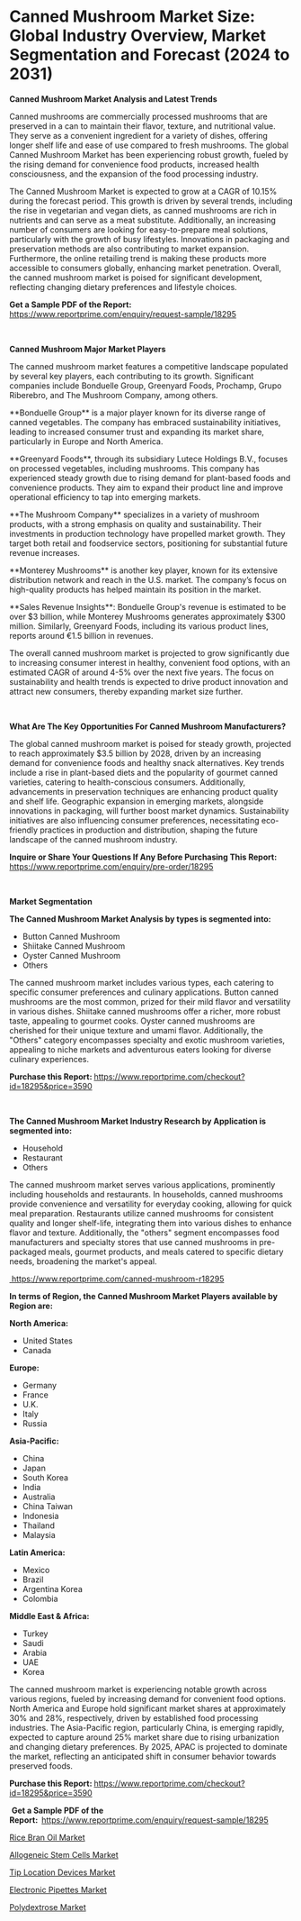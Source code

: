 <p><h1>Canned Mushroom Market Size: Global Industry Overview, Market Segmentation and Forecast (2024 to 2031)</h1></p><p><strong>Canned Mushroom Market Analysis and Latest Trends</strong></p>
<p><p>Canned mushrooms are commercially processed mushrooms that are preserved in a can to maintain their flavor, texture, and nutritional value. They serve as a convenient ingredient for a variety of dishes, offering longer shelf life and ease of use compared to fresh mushrooms. The global Canned Mushroom Market has been experiencing robust growth, fueled by the rising demand for convenience food products, increased health consciousness, and the expansion of the food processing industry.</p><p>The Canned Mushroom Market is expected to grow at a CAGR of 10.15% during the forecast period. This growth is driven by several trends, including the rise in vegetarian and vegan diets, as canned mushrooms are rich in nutrients and can serve as a meat substitute. Additionally, an increasing number of consumers are looking for easy-to-prepare meal solutions, particularly with the growth of busy lifestyles. Innovations in packaging and preservation methods are also contributing to market expansion. Furthermore, the online retailing trend is making these products more accessible to consumers globally, enhancing market penetration. Overall, the canned mushroom market is poised for significant development, reflecting changing dietary preferences and lifestyle choices.</p></p>
<p><strong>Get a Sample PDF of the Report:&nbsp;</strong> <a href="https://www.reportprime.com/enquiry/request-sample/18295?utm_campaign=41&utm_medium=2&utm_source=Github&utm_content=ia&utm_term=21112024&utm_id=canned-mushroom">https://www.reportprime.com/enquiry/request-sample/18295</a></p>
<p>&nbsp;</p>
<p><strong>Canned Mushroom Major Market Players</strong></p>
<p><p>The canned mushroom market features a competitive landscape populated by several key players, each contributing to its growth. Significant companies include Bonduelle Group, Greenyard Foods, Prochamp, Grupo Riberebro, and The Mushroom Company, among others.</p><p>**Bonduelle Group** is a major player known for its diverse range of canned vegetables. The company has embraced sustainability initiatives, leading to increased consumer trust and expanding its market share, particularly in Europe and North America. </p><p>**Greenyard Foods**, through its subsidiary Lutece Holdings B.V., focuses on processed vegetables, including mushrooms. This company has experienced steady growth due to rising demand for plant-based foods and convenience products. They aim to expand their product line and improve operational efficiency to tap into emerging markets.</p><p>**The Mushroom Company** specializes in a variety of mushroom products, with a strong emphasis on quality and sustainability. Their investments in production technology have propelled market growth. They target both retail and foodservice sectors, positioning for substantial future revenue increases.</p><p>**Monterey Mushrooms** is another key player, known for its extensive distribution network and reach in the U.S. market. The company’s focus on high-quality products has helped maintain its position in the market.</p><p>**Sales Revenue Insights**: Bonduelle Group's revenue is estimated to be over $3 billion, while Monterey Mushrooms generates approximately $300 million. Similarly, Greenyard Foods, including its various product lines, reports around €1.5 billion in revenues.</p><p>The overall canned mushroom market is projected to grow significantly due to increasing consumer interest in healthy, convenient food options, with an estimated CAGR of around 4-5% over the next five years. The focus on sustainability and health trends is expected to drive product innovation and attract new consumers, thereby expanding market size further.</p></p>
<p>&nbsp;</p>
<p><strong>What Are The Key Opportunities For Canned Mushroom Manufacturers?</strong></p>
<p><p>The global canned mushroom market is poised for steady growth, projected to reach approximately $3.5 billion by 2028, driven by an increasing demand for convenience foods and healthy snack alternatives. Key trends include a rise in plant-based diets and the popularity of gourmet canned varieties, catering to health-conscious consumers. Additionally, advancements in preservation techniques are enhancing product quality and shelf life. Geographic expansion in emerging markets, alongside innovations in packaging, will further boost market dynamics. Sustainability initiatives are also influencing consumer preferences, necessitating eco-friendly practices in production and distribution, shaping the future landscape of the canned mushroom industry.</p></p>
<p><strong>Inquire or Share Your Questions If Any Before Purchasing This Report:</strong> <a href="https://www.reportprime.com/enquiry/pre-order/18295?utm_campaign=41&utm_medium=2&utm_source=Github&utm_content=ia&utm_term=21112024&utm_id=canned-mushroom">https://www.reportprime.com/enquiry/pre-order/18295</a></p>
<p>&nbsp;</p>
<p><strong>Market Segmentation</strong></p>
<p><strong>The Canned Mushroom Market Analysis by types is segmented into:</strong></p>
<p><ul><li>Button Canned Mushroom</li><li>Shiitake Canned Mushroom</li><li>Oyster Canned Mushroom</li><li>Others</li></ul></p>
<p><p>The canned mushroom market includes various types, each catering to specific consumer preferences and culinary applications. Button canned mushrooms are the most common, prized for their mild flavor and versatility in various dishes. Shiitake canned mushrooms offer a richer, more robust taste, appealing to gourmet cooks. Oyster canned mushrooms are cherished for their unique texture and umami flavor. Additionally, the "Others" category encompasses specialty and exotic mushroom varieties, appealing to niche markets and adventurous eaters looking for diverse culinary experiences.</p></p>
<p><strong>Purchase this Report:&nbsp;</strong><a href="https://www.reportprime.com/checkout?id=18295&price=3590&utm_campaign=41&utm_medium=2&utm_source=Github&utm_content=ia&utm_term=21112024&utm_id=canned-mushroom">https://www.reportprime.com/checkout?id=18295&price=3590</a></p>
<p>&nbsp;</p>
<p><strong>The Canned Mushroom Market Industry Research by Application is segmented into:</strong></p>
<p><ul><li>Household</li><li>Restaurant</li><li>Others</li></ul></p>
<p><p>The canned mushroom market serves various applications, prominently including households and restaurants. In households, canned mushrooms provide convenience and versatility for everyday cooking, allowing for quick meal preparation. Restaurants utilize canned mushrooms for consistent quality and longer shelf-life, integrating them into various dishes to enhance flavor and texture. Additionally, the "others" segment encompasses food manufacturers and specialty stores that use canned mushrooms in pre-packaged meals, gourmet products, and meals catered to specific dietary needs, broadening the market's appeal.</p></p>
<p><a href="https://www.reportprime.com/canned-mushroom-r18295?utm_campaign=41&utm_medium=2&utm_source=Github&utm_content=ia&utm_term=21112024&utm_id=canned-mushroom">&nbsp;https://www.reportprime.com/canned-mushroom-r18295</a></p>
<p><strong>In terms of Region, the Canned Mushroom Market Players available by Region are:</strong></p>
<p>
    <p> <strong> North America: </strong>
        <ul>
            <li>United States</li>
            <li>Canada</li>
        </ul>
        </p> 
    <p> <strong> Europe: </strong>
        <ul>
            <li>Germany</li>
            <li>France</li>
            <li>U.K.</li>
            <li>Italy</li>
            <li>Russia</li>
        </ul>
        </p> 
    <p> <strong> Asia-Pacific: </strong>
        <ul>
            <li>China</li>
            <li>Japan</li>
            <li>South Korea</li>
            <li>India</li>
            <li>Australia</li>
            <li>China Taiwan</li>
            <li>Indonesia</li>
            <li>Thailand</li>
            <li>Malaysia</li>
        </ul>
        </p> 
    <p> <strong> Latin America: </strong>
        <ul>
            <li>Mexico</li>
            <li>Brazil</li>
            <li>Argentina Korea</li>
            <li>Colombia</li>
        </ul>
        </p> 
    <p> <strong> Middle East & Africa: </strong>
        <ul>
            <li>Turkey</li>
            <li>Saudi</li>
            <li>Arabia</li>
            <li>UAE</li>
            <li>Korea</li>
        </ul>
    </p>
    </p>
<p><p>The canned mushroom market is experiencing notable growth across various regions, fueled by increasing demand for convenient food options. North America and Europe hold significant market shares at approximately 30% and 28%, respectively, driven by established food processing industries. The Asia-Pacific region, particularly China, is emerging rapidly, expected to capture around 25% market share due to rising urbanization and changing dietary preferences. By 2025, APAC is projected to dominate the market, reflecting an anticipated shift in consumer behavior towards preserved foods.</p></p>
<p><strong>Purchase this Report: </strong><a href="https://www.reportprime.com/checkout?id=18295&price=3590&utm_campaign=41&utm_medium=2&utm_source=Github&utm_content=ia&utm_term=21112024&utm_id=canned-mushroom">https://www.reportprime.com/checkout?id=18295&price=3590</a></p>
<p>&nbsp;<strong>Get a Sample PDF of the Report:&nbsp;&nbsp;</strong><a href="https://www.reportprime.com/enquiry/request-sample/18295?utm_campaign=41&utm_medium=2&utm_source=Github&utm_content=ia&utm_term=21112024&utm_id=canned-mushroom">https://www.reportprime.com/enquiry/request-sample/18295</a></p>
<p><strong></strong></p>
<p><p><a href="https://github.com/RunaHaque64/Market-Research-Report-List-1/blob/main/rice-bran-oil-market.md?utm_campaign=41&utm_medium=2&utm_source=Github&utm_content=ia&utm_term=21112024&utm_id=canned-mushroom">Rice Bran Oil Market</a></p><p><a href="https://issuu.com/reportprime-2/docs/allogeneic-stem-cells-market-size-2_c7a4d5139112c9?utm_campaign=41&utm_medium=2&utm_source=Github&utm_content=ia&utm_term=21112024&utm_id=canned-mushroom">Allogeneic Stem Cells Market</a></p><p><a href="https://issuu.com/reportprime-2/docs/tip-location-devices-market-size-20_4e354604604901?utm_campaign=41&utm_medium=2&utm_source=Github&utm_content=ia&utm_term=21112024&utm_id=canned-mushroom">Tip Location Devices Market</a></p><p><a href="https://www.linkedin.com/pulse/electronic-pipettes-market-trends-analysis-size-share-competitive-52dnc?utm_campaign=41&utm_medium=2&utm_source=Github&utm_content=ia&utm_term=21112024&utm_id=canned-mushroom">Electronic Pipettes Market</a></p><p><a href="https://github.com/nicoletavirag/Market-Research-Report-List-5/blob/main/polydextrose-market.md?utm_campaign=41&utm_medium=2&utm_source=Github&utm_content=ia&utm_term=21112024&utm_id=canned-mushroom">Polydextrose Market</a></p></p>